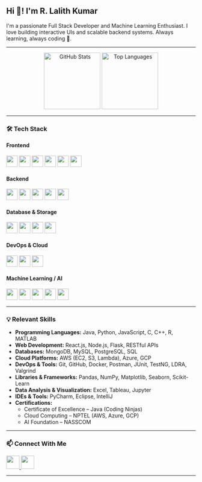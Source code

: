 <h2 align="left">Hi 👋! I'm R. Lalith Kumar</h2>

<p align="left">
  I'm a passionate Full Stack Developer and Machine Learning Enthusiast. I love building interactive UIs and scalable backend systems. Always learning, always coding 🚀.
</p>

---

<div align="center">
  <img src="https://github-readme-stats.vercel.app/api?username=LALITH09-CMD&show_icons=true&count_private=true&theme=dracula&hide_border=false" height="150" alt="GitHub Stats" />
  <img src="https://github-readme-stats.vercel.app/api/top-langs/?username=LALITH09-CMD&layout=compact&theme=dracula&langs_count=6&hide_border=false" height="150" alt="Top Languages" />
</div>

---


### 🛠 Tech Stack

#### **Frontend**
<div align="left">
  <img src="https://cdn.jsdelivr.net/gh/devicons/devicon/icons/react/react-original.svg" height="30" />
  <img src="https://cdn.jsdelivr.net/gh/devicons/devicon/icons/javascript/javascript-original.svg" height="30" />
  <img src="https://cdn.jsdelivr.net/gh/devicons/devicon/icons/typescript/typescript-original.svg" height="30" />
  <img src="https://cdn.jsdelivr.net/gh/devicons/devicon/icons/html5/html5-original.svg" height="30" />
  <img src="https://cdn.jsdelivr.net/gh/devicons/devicon/icons/css3/css3-original.svg" height="30" />
  <img src="https://cdn.jsdelivr.net/gh/devicons/devicon/icons/bootstrap/bootstrap-original.svg" height="30" />
</div>

#### **Backend**
<div align="left">
  <img src="https://cdn.jsdelivr.net/gh/devicons/devicon/icons/java/java-original.svg" height="30" />
  <img src="https://cdn.jsdelivr.net/gh/devicons/devicon/icons/spring/spring-original.svg" height="30" />
  <img src="https://cdn.jsdelivr.net/gh/devicons/devicon/icons/python/python-original.svg" height="30" />
  <img src="https://cdn.jsdelivr.net/gh/devicons/devicon/icons/flask/flask-original.svg" height="30" />
  <img src="https://cdn.jsdelivr.net/gh/devicons/devicon/icons/nodejs/nodejs-original.svg" height="30" />
</div>

#### **Database & Storage**
<div align="left">
  <img src="https://cdn.jsdelivr.net/gh/devicons/devicon/icons/mysql/mysql-original.svg" height="30" />
  <img src="https://cdn.jsdelivr.net/gh/devicons/devicon/icons/mongodb/mongodb-original.svg" height="30" />
  <img src="https://cdn.jsdelivr.net/gh/devicons/devicon/icons/postgresql/postgresql-original.svg" height="30" />
  <img src="https://cdn.jsdelivr.net/gh/devicons/devicon/icons/firebase/firebase-plain.svg" height="30" />
</div>

#### **DevOps & Cloud**
<div align="left">
  <img src="https://cdn.jsdelivr.net/gh/devicons/devicon/icons/docker/docker-original.svg" height="30" />
  <img src="https://cdn.jsdelivr.net/gh/devicons/devicon/icons/github/github-original.svg" height="30" />
  <img src="https://cdn.jsdelivr.net/gh/devicons/devicon/icons/git/git-original.svg" height="30" />
</div>

#### **Machine Learning / AI**
<div align="left">
  <img src="https://cdn.jsdelivr.net/gh/devicons/devicon/icons/tensorflow/tensorflow-original.svg" height="30" />
  <img src="https://cdn.jsdelivr.net/gh/devicons/devicon/icons/pytorch/pytorch-original.svg" height="30" />
  <img src="https://cdn.jsdelivr.net/gh/devicons/devicon/icons/numpy/numpy-original.svg" height="30" />
  <img src="https://cdn.jsdelivr.net/gh/devicons/devicon/icons/pandas/pandas-original.svg" height="30" />
  <img src="https://cdn.jsdelivr.net/gh/devicons/devicon/icons/jupyter/jupyter-original.svg" height="30" />
</div>

---

### 💡 Relevant Skills

- **Programming Languages:** Java, Python, JavaScript, C, C++, R, MATLAB  
- **Web Development:** React.js, Node.js, Flask, RESTful APIs  
- **Databases:** MongoDB, MySQL, PostgreSQL, SQL  
- **Cloud Platforms:** AWS (EC2, S3, Lambda), Azure, GCP  
- **DevOps & Tools:** Git, GitHub, Docker, Postman, JUnit, TestNG, LDRA, Valgrind  
- **Libraries & Frameworks:** Pandas, NumPy, Matplotlib, Seaborn, Scikit-Learn  
- **Data Analysis & Visualization:** Excel, Tableau, Jupyter  
- **IDEs & Tools:** PyCharm, Eclipse, IntelliJ  
- **Certifications:**
  - Certificate of Excellence – Java (Coding Ninjas)
  - Cloud Computing – NPTEL (AWS, Azure, GCP)
  - AI Foundation – NASSCOM

---

### 📫 Connect With Me

<div align="left">
  <a href="mailto:kumarlalith840@gmail.com">
    <img src="https://img.shields.io/static/v1?message=Gmail&logo=gmail&label=&color=D14836&logoColor=white&style=for-the-badge" height="35" />
  </a>
  <a href="https://www.linkedin.com/in/ramesh-lalith-kumar-a29a07132/">
    <img src="https://img.shields.io/static/v1?message=LinkedIn&logo=linkedin&label=&color=0077B5&logoColor=white&style=for-the-badge" height="35" />
  </a>
</div>

---

